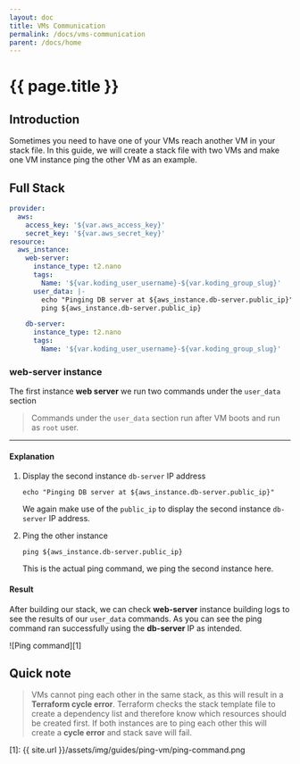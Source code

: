 ```yaml
---
layout: doc
title: VMs Communication
permalink: /docs/vms-communication
parent: /docs/home
---
```


# {{ page.title }}

## Introduction

Sometimes you need to have one of your VMs reach another VM in your stack file. In this guide, we will create a stack file with two VMs and make one VM instance ping the other VM as an example.

## Full Stack

```yaml
provider:
  aws:
    access_key: '${var.aws_access_key}'
    secret_key: '${var.aws_secret_key}'
resource:
  aws_instance:
    web-server:
      instance_type: t2.nano
      tags:
        Name: '${var.koding_user_username}-${var.koding_group_slug}'
      user_data: |-
        echo "Pinging DB server at ${aws_instance.db-server.public_ip}"
        ping ${aws_instance.db-server.public_ip}

    db-server:
      instance_type: t2.nano
      tags:
        Name: '${var.koding_user_username}-${var.koding_group_slug}'
```

### web-server instance

The first instance **web server** we run two commands under the `user_data` section

> Commands under the `user_data` section run after VM boots and run as `root` user.

* * *

#### Explanation

1. Display the second instance `db-server` IP address

    `echo "Pinging DB server at ${aws_instance.db-server.public_ip}"`

    We again make use of the `public_ip` to display the second instance `db-server` IP address.

2. Ping the other instance

    `ping ${aws_instance.db-server.public_ip}`

    This is the actual ping command, we ping the second instance here.

#### Result

After building our stack, we can check **web-server** instance building logs to see the results of our `user_data` commands. As you can see the ping command ran successfully using the **db-server** IP as intended.

![Ping command][1]

## Quick note
> VMs cannot ping each other in the same stack, as this will result in a **Terraform cycle error**. Terraform checks the stack template file to create a dependency list and therefore know which resources should be created first. If both instances are to ping each other this will create a **cycle error** and stack save will fail.

[1]: {{ site.url }}/assets/img/guides/ping-vm/ping-command.png
